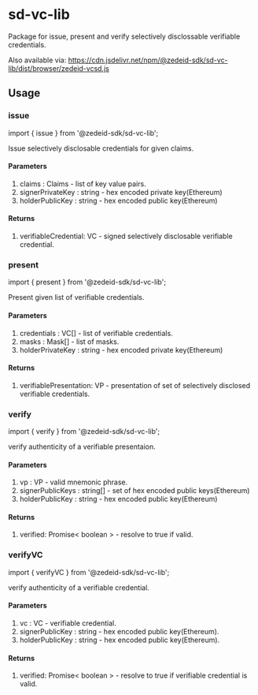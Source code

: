 # sd-vc-lib

Package for issue, present and verify selectively disclossable verifiable credentials.

Also available via: https://cdn.jsdelivr.net/npm/@zedeid-sdk/sd-vc-lib/dist/browser/zedeid-vcsd.js

## Usage

### issue

import { issue } from '@zedeid-sdk/sd-vc-lib';

Issue selectively disclosable credentials for given claims.

#### Parameters

1. claims : Claims - list of key value pairs.
2. signerPrivateKey : string - hex encoded private key(Ethereum)
3. holderPublicKey : string - hex encoded public key(Ethereum)

#### Returns

1. verifiableCredential: VC - signed selectively disclosable verifiable credential.

### present

import { present } from '@zedeid-sdk/sd-vc-lib';

Present given list of verifiable credentials.

#### Parameters

1. credentials : VC[] - list of verifiable credentials.
2. masks : Mask[] - list of masks.
3. holderPrivateKey : string - hex encoded private key(Ethereum)

#### Returns

1. verifiablePresentation: VP - presentation of set of selectively disclosed verifiable credentials.

### verify

import { verify } from '@zedeid-sdk/sd-vc-lib';

verify authenticity of a verifiable presentaion.

#### Parameters

1. vp : VP - valid mnemonic phrase.
2. signerPublicKeys : string[] - set of hex encoded public keys(Ethereum)
3. holderPublicKey : string - hex encoded public key(Ethereum)

#### Returns

1. verified: Promise< boolean > - resolve to true if valid.

### verifyVC

import { verifyVC } from '@zedeid-sdk/sd-vc-lib';

verify authenticity of a verifiable credential.

#### Parameters

1. vc : VC - verifiable credential.
2. signerPublicKey : string - hex encoded public key(Ethereum).
3. holderPublicKey : string - hex encoded public key(Ethereum).

#### Returns

1. verified: Promise< boolean > - resolve to true if verifiable credential is valid.
